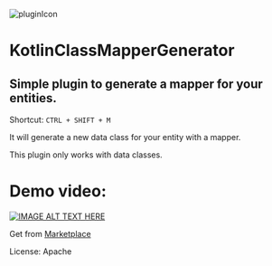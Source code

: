 ![pluginIcon](https://github.com/ali-star/KotlinClassMapperGenerator/assets/5895322/76307d08-1f71-4c2b-95b6-2e9166fc2884)
# KotlinClassMapperGenerator
## Simple plugin to generate a mapper for your entities.
Shortcut: `CTRL + SHIFT + M`

It will generate a new data class for your entity with a mapper.

This plugin only works with data classes.

# Demo video:
[![IMAGE ALT TEXT HERE](https://markdown-videos.vercel.app/youtube/tGPzKadywLQ)](https://www.youtube.com/watch?v=tGPzKadywLQ)

Get from [Marketplace](https://plugins.jetbrains.com/plugin/22225-kotlinclassmappergenerator)

License: Apache
